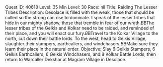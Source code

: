 Quest ID: 40618
Level: 35
Min Level: 30
Race: nil
Title: Raiding The Lesser Tribes
Description: Desolace is filled with the weak, those that should be culled so the strong can rise to dominate. I speak of the lesser tribes that hide in our mighty shadow, those that tremble in fear of our wrath.$B$BThe lesser tribes of the Gelkis and Kolkar need to be raided, and reminded of their place, and you will enact our fury.$B$BTravel to the Kolkar Village to the north, cut down their battle lords. To the west, head to Gelkis Village, slaughter their stampers, earthcallers, and windchasers.$B$BMake sure they learn their place in the natural order.
Objective: Slay 6 Gelkis Stampers, 6 Gelkis Earthcallers, 6 Gelkis Windchasers, and 8 Kolkar Battle Lords, then return to Warcaller Dekshar at Magram Village in Desolace.
